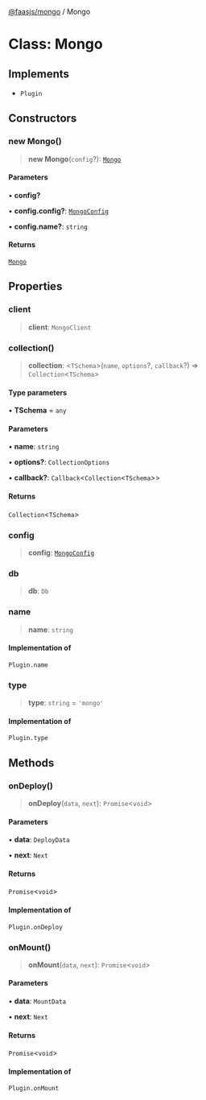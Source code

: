 [@faasjs/mongo](../README.md) / Mongo

# Class: Mongo

## Implements

- `Plugin`

## Constructors

### new Mongo()

> **new Mongo**(`config`?): [`Mongo`](Mongo.md)

#### Parameters

• **config?**

• **config.config?**: [`MongoConfig`](../interfaces/MongoConfig.md)

• **config.name?**: `string`

#### Returns

[`Mongo`](Mongo.md)

## Properties

### client

> **client**: `MongoClient`

### collection()

> **collection**: \<`TSchema`\>(`name`, `options`?, `callback`?) => `Collection`\<`TSchema`\>

#### Type parameters

• **TSchema** = `any`

#### Parameters

• **name**: `string`

• **options?**: `CollectionOptions`

• **callback?**: `Callback`\<`Collection`\<`TSchema`\>\>

#### Returns

`Collection`\<`TSchema`\>

### config

> **config**: [`MongoConfig`](../interfaces/MongoConfig.md)

### db

> **db**: `Db`

### name

> **name**: `string`

#### Implementation of

`Plugin.name`

### type

> **type**: `string` = `'mongo'`

#### Implementation of

`Plugin.type`

## Methods

### onDeploy()

> **onDeploy**(`data`, `next`): `Promise`\<`void`\>

#### Parameters

• **data**: `DeployData`

• **next**: `Next`

#### Returns

`Promise`\<`void`\>

#### Implementation of

`Plugin.onDeploy`

### onMount()

> **onMount**(`data`, `next`): `Promise`\<`void`\>

#### Parameters

• **data**: `MountData`

• **next**: `Next`

#### Returns

`Promise`\<`void`\>

#### Implementation of

`Plugin.onMount`
